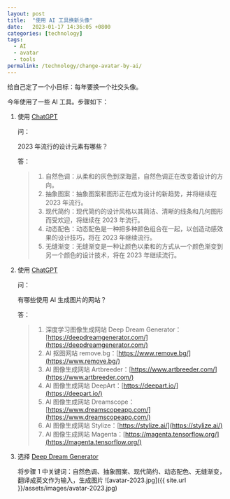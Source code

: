 ```yaml
---
layout: post
title:  "使用 AI 工具换新头像"
date:   2023-01-17 14:36:05 +0800
categories: [technology]
tags:
  - AI
  - avatar
  - tools
permalink: /technology/change-avatar-by-ai/
---
```


给自己定了一个小目标：每年要换一个社交头像。

今年使用了一些 AI 工具。步骤如下：

1. 使用 [ChatGPT](http://chat.openai.com/)

    问：

    2023 年流行的设计元素有哪些？

    答：

    > 1. 自然色调：从柔和的灰色到深海蓝，自然色调正在改变着设计的方向。 
    > 2. 抽象图案：抽象图案和图形正在成为设计的新趋势，并将继续在 2023 年流行。 
    > 3. 现代简约：现代简约的设计风格以其简洁、清晰的线条和几何图形而受欢迎，将继续在 2023 年流行。
    > 4. 动态配色：动态配色是一种把多种颜色组合在一起，以创造动感效果的设计技巧，将在 2023 年继续流行。
    > 5. 无缝渐变：无缝渐变是一种让颜色以柔和的方式从一个颜色渐变到另一个颜色的设计技术，将在 2023 年继续流行。

2. 使用 [ChatGPT](http://chat.openai.com/)

    问：

    有哪些使用 AI 生成图片的网站？

    答：

    > 1. 深度学习图像生成网站 Deep Dream Generator：[https://deepdreamgenerator.com/](https://deepdreamgenerator.com/)
    > 2. AI 抠图网站 remove.bg：[https://www.remove.bg/](https://www.remove.bg/)
    > 3. AI 图像生成网站 Artbreeder：[https://www.artbreeder.com/](https://www.artbreeder.com/)
    > 4. AI 图像生成网站 DeepArt：[https://deepart.io/](https://deepart.io/)
    > 5. AI 图像生成网站 Dreamscope：[https://www.dreamscopeapp.com/](https://www.dreamscopeapp.com/)
    > 6. AI 图像生成网站 Stylize：[https://stylize.ai/](https://stylize.ai/)
    > 7. AI 图像生成网站 Magenta：[https://magenta.tensorflow.org/](https://magenta.tensorflow.org/)

3. 选择 [Deep Dream Generator](https://deepdreamgenerator.com/)

    将步骤 1 中关键词：自然色调、抽象图案、现代简约、动态配色、无缝渐变，翻译成英文作为输入，生成图片
    ![avatar-2023.jpg]({{ site.url }}/assets/images/avatar-2023.jpg)
